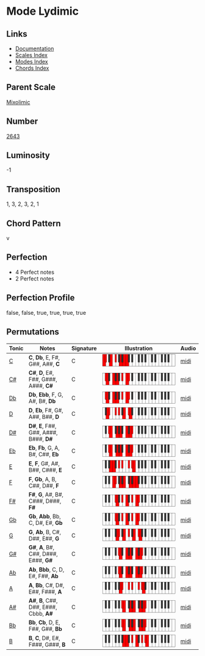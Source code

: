 # Mode Lydimic

## Links

- [Documentation](README.md)
- [Scales Index](Scales.md)
- [Modes Index](Modes.md)
- [Chords Index](Chords.md)

## Parent Scale

[Mixolimic](ScaleMixolimic.md)

## Number

[2643](https://ianring.com/musictheory/scales/2643)

## Luminosity

-1

## Transposition

1, 3, 2, 3, 2, 1

## Chord Pattern

v

## Perfection

- 4 Perfect notes
- 2 Perfect notes

## Perfection Profile

false, false, true, true, true, true

## Permutations

| Tonic | Notes | Signature | Illustration | Audio |
|-------|-------|-----------|--------------|-------|
| [C](ModeCNaturalLydimic.md) | **C**, **Db**, E, F#, G##, A##, **C** | C | ![CNaturalLydimic](ModeCNaturalLydimic.png) | [midi](https://github.com/edipermadi/music/blob/main/docs/ModeCNaturalLydimic.mid?raw=true) |
| [C#](ModeCSharpLydimic.md) | **C#**, **D**, E#, F##, G###, A###, **C#** | C | ![CSharpLydimic](ModeCSharpLydimic.png) | [midi](https://github.com/edipermadi/music/blob/main/docs/ModeCSharpLydimic.mid?raw=true) |
| [Db](ModeDFlatLydimic.md) | **Db**, **Ebb**, F, G, A#, B#, **Db** | C | ![DFlatLydimic](ModeDFlatLydimic.png) | [midi](https://github.com/edipermadi/music/blob/main/docs/ModeDFlatLydimic.mid?raw=true) |
| [D](ModeDNaturalLydimic.md) | **D**, **Eb**, F#, G#, A##, B##, **D** | C | ![DNaturalLydimic](ModeDNaturalLydimic.png) | [midi](https://github.com/edipermadi/music/blob/main/docs/ModeDNaturalLydimic.mid?raw=true) |
| [D#](ModeDSharpLydimic.md) | **D#**, **E**, F##, G##, A###, B###, **D#** | C | ![DSharpLydimic](ModeDSharpLydimic.png) | [midi](https://github.com/edipermadi/music/blob/main/docs/ModeDSharpLydimic.mid?raw=true) |
| [Eb](ModeEFlatLydimic.md) | **Eb**, **Fb**, G, A, B#, C##, **Eb** | C | ![EFlatLydimic](ModeEFlatLydimic.png) | [midi](https://github.com/edipermadi/music/blob/main/docs/ModeEFlatLydimic.mid?raw=true) |
| [E](ModeENaturalLydimic.md) | **E**, **F**, G#, A#, B##, C###, **E** | C | ![ENaturalLydimic](ModeENaturalLydimic.png) | [midi](https://github.com/edipermadi/music/blob/main/docs/ModeENaturalLydimic.mid?raw=true) |
| [F](ModeFNaturalLydimic.md) | **F**, **Gb**, A, B, C##, D##, **F** | C | ![FNaturalLydimic](ModeFNaturalLydimic.png) | [midi](https://github.com/edipermadi/music/blob/main/docs/ModeFNaturalLydimic.mid?raw=true) |
| [F#](ModeFSharpLydimic.md) | **F#**, **G**, A#, B#, C###, D###, **F#** | C | ![FSharpLydimic](ModeFSharpLydimic.png) | [midi](https://github.com/edipermadi/music/blob/main/docs/ModeFSharpLydimic.mid?raw=true) |
| [Gb](ModeGFlatLydimic.md) | **Gb**, **Abb**, Bb, C, D#, E#, **Gb** | C | ![GFlatLydimic](ModeGFlatLydimic.png) | [midi](https://github.com/edipermadi/music/blob/main/docs/ModeGFlatLydimic.mid?raw=true) |
| [G](ModeGNaturalLydimic.md) | **G**, **Ab**, B, C#, D##, E##, **G** | C | ![GNaturalLydimic](ModeGNaturalLydimic.png) | [midi](https://github.com/edipermadi/music/blob/main/docs/ModeGNaturalLydimic.mid?raw=true) |
| [G#](ModeGSharpLydimic.md) | **G#**, **A**, B#, C##, D###, E###, **G#** | C | ![GSharpLydimic](ModeGSharpLydimic.png) | [midi](https://github.com/edipermadi/music/blob/main/docs/ModeGSharpLydimic.mid?raw=true) |
| [Ab](ModeAFlatLydimic.md) | **Ab**, **Bbb**, C, D, E#, F##, **Ab** | C | ![AFlatLydimic](ModeAFlatLydimic.png) | [midi](https://github.com/edipermadi/music/blob/main/docs/ModeAFlatLydimic.mid?raw=true) |
| [A](ModeANaturalLydimic.md) | **A**, **Bb**, C#, D#, E##, F###, **A** | C | ![ANaturalLydimic](ModeANaturalLydimic.png) | [midi](https://github.com/edipermadi/music/blob/main/docs/ModeANaturalLydimic.mid?raw=true) |
| [A#](ModeASharpLydimic.md) | **A#**, **B**, C##, D##, E###, Cbbb, **A#** | C | ![ASharpLydimic](ModeASharpLydimic.png) | [midi](https://github.com/edipermadi/music/blob/main/docs/ModeASharpLydimic.mid?raw=true) |
| [Bb](ModeBFlatLydimic.md) | **Bb**, **Cb**, D, E, F##, G##, **Bb** | C | ![BFlatLydimic](ModeBFlatLydimic.png) | [midi](https://github.com/edipermadi/music/blob/main/docs/ModeBFlatLydimic.mid?raw=true) |
| [B](ModeBNaturalLydimic.md) | **B**, **C**, D#, E#, F###, G###, **B** | C | ![BNaturalLydimic](ModeBNaturalLydimic.png) | [midi](https://github.com/edipermadi/music/blob/main/docs/ModeBNaturalLydimic.mid?raw=true) |
